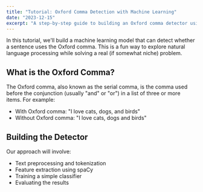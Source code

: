 ```yaml
---
title: "Tutorial: Oxford Comma Detection with Machine Learning"
date: "2023-12-15"
excerpt: "A step-by-step guide to building an Oxford comma detector using NLP and machine learning."
---
```


In this tutorial, we'll build a machine learning model that can detect whether a sentence uses the Oxford comma. This is a fun way to explore natural language processing while solving a real (if somewhat niche) problem.

## What is the Oxford Comma?

The Oxford comma, also known as the serial comma, is the comma used before the conjunction (usually "and" or "or") in a list of three or more items. For example:

- With Oxford comma: "I love cats, dogs, and birds"
- Without Oxford comma: "I love cats, dogs and birds"

## Building the Detector

Our approach will involve:

- Text preprocessing and tokenization
- Feature extraction using spaCy
- Training a simple classifier
- Evaluating the results

